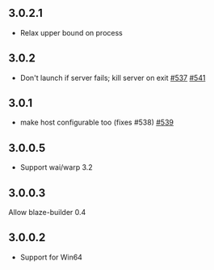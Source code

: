 ## 3.0.2.1

* Relax upper bound on process

## 3.0.2

* Don't launch if server fails; kill server on exit [#537](https://github.com/yesodweb/wai/issues/537) [#541](https://github.com/yesodweb/wai/pull/541)

## 3.0.1

* make host configurable too (fixes #538) [#539](https://github.com/yesodweb/wai/pull/539)

## 3.0.0.5

* Support wai/warp 3.2

## 3.0.0.3

Allow blaze-builder 0.4

## 3.0.0.2

* Support for Win64
